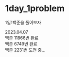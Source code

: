 # 1day_1problem
1일1백준을 풀어보자 

2023.04.07 <br>
백준 11866번 완료<br>
백준  6749번 완료<br>
백준  2231번 도전 중...<br>